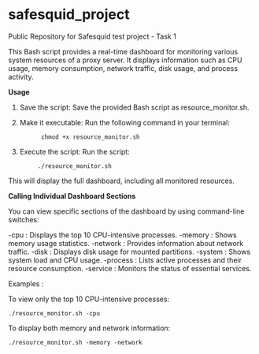 # safesquid_project
Public Repository for Safesquid test project - Task 1

This Bash script provides a real-time dashboard for monitoring various system resources of a proxy server. 
It displays information such as CPU usage, memory consumption, network traffic, disk usage, and process activity.

**Usage**
1. Save the script: Save the provided Bash script as resource_monitor.sh.
2. Make it executable: Run the following command in your terminal:

             chmod +x resource_monitor.sh

4. Execute the script: Run the script:

            ./resource_monitor.sh

This will display the full dashboard, including all monitored resources.

**Calling Individual Dashboard Sections**

You can view specific sections of the dashboard by using command-line switches:

-cpu     : Displays the top 10 CPU-intensive processes.
-memory  : Shows memory usage statistics.
-network : Provides information about network traffic.
-disk    : Displays disk usage for mounted partitions.
-system  : Shows system load and CPU usage.
-process : Lists active processes and their resource consumption.
-service : Monitors the status of essential services.

Examples :

To view only the top 10 CPU-intensive processes:

    ./resource_monitor.sh -cpu

To display both memory and network information:

    ./resource_monitor.sh -memory -network
